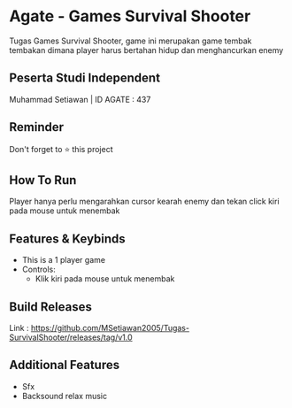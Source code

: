 # Agate - Games Survival Shooter

Tugas Games Survival Shooter, game ini merupakan game tembak tembakan dimana player harus bertahan hidup dan menghancurkan enemy

## Peserta Studi Independent

Muhammad Setiawan | ID AGATE : 437

## Reminder

Don't forget to ⭐️ this project

## How To Run

Player hanya perlu mengarahkan cursor kearah enemy dan tekan click kiri pada mouse untuk menembak

## Features & Keybinds

- This is a 1 player game
- Controls:
  - Klik kiri pada mouse untuk menembak

## Build Releases

Link : https://github.com/MSetiawan2005/Tugas-SurvivalShooter/releases/tag/v1.0 

## Additional Features
- Sfx
- Backsound relax music